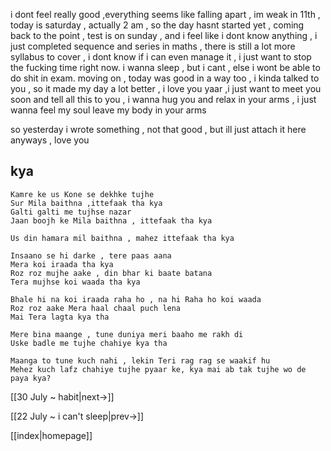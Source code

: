 i dont feel really good  ,everything seems like falling apart , im weak in 11th , today is saturday , actually 2 am , so the day hasnt started yet , coming back to the point , test is on sunday , and i feel like i dont know anything , i just completed sequence and series in maths , there is still a lot more syllabus to cover , i dont know if i can even manage it , i just want to stop the fucking time right now.
i wanna sleep , but i cant , else i wont be able to do shit in exam.
moving on , today was good in a way too , i kinda talked to you , so it made my day a lot better , i love you yaar ,i just want to meet you soon and tell all this to you , i wanna hug you and relax in your arms , i just wanna feel my soul leave my body in your arms

so yesterday i wrote something , not that good , but ill just attach it here anyways , love you 


## kya

	Kamre ke us Kone se dekhke tujhe  
	Sur Mila baithna ,ittefaak tha kya  
	Galti galti me tujhse nazar 
	Jaan boojh ke Mila baithna , ittefaak tha kya  
  
	Us din hamara mil baithna , mahez ittefaak tha kya  
  
	Insaano se hi darke , tere paas aana  
	Mera koi iraada tha kya  
	Roz roz mujhe aake , din bhar ki baate batana  
	Tera mujhse koi waada tha kya  
  
	Bhale hi na koi iraada raha ho , na hi Raha ho koi waada  
	Roz roz aake Mera haal chaal puch lena  
	Mai Tera lagta kya tha  
  
	Mere bina maange , tune duniya meri baaho me rakh di  
	Uske badle me tujhe chahiye kya tha  
  
	Maanga to tune kuch nahi , lekin Teri rag rag se waakif hu  
	Mehez kuch lafz chahiye tujhe pyaar ke, kya mai ab tak tujhe wo de paya kya?


[[30 July ~ habit|next->]]

[[22 July ~ i can't sleep|prev->]]

[[index|homepage]]
